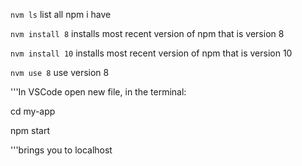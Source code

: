 ```nvm ls``` list all npm i have


```nvm install 8``` installs most recent version of npm that is version 8


```nvm install 10``` installs most recent version of npm that is version 10


```nvm use 8``` use version 8


'''In VSCode open new file, in the terminal:


 cd my-app
 
 
 npm start
 
 
 '''brings you to localhost

